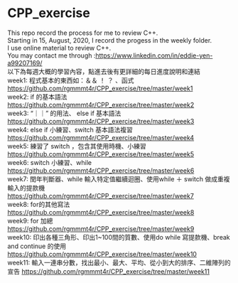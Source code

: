 # CPP_exercise
 This repo record the process for me to review C++.  
 Starting in  15, August, 2020, I record the progess in the weekly folder.  
 I use online material to review C++.  
 You may contact me through :https://www.linkedin.com/in/eddie-yen-a99207169/  
 以下為每週大概的學習內容，點進去後有更詳細的每日進度說明和連結      
 week1: 程式基本的東西如：＆＆ ！ ？ 、函式    
 https://github.com/rgmmmt4r/CPP_exercise/tree/master/week1  
 week2: if 的基本語法   
 https://github.com/rgmmmt4r/CPP_exercise/tree/master/week2  
 week3: “｜｜” 的用法、 else if 基本語法   
 https://github.com/rgmmmt4r/CPP_exercise/tree/master/week3  
 week4: else if 小練習、switch 基本語法複習   
 https://github.com/rgmmmt4r/CPP_exercise/tree/master/week4    
 week5: 練習了 switch ，包含其使用時機、小練習   
 https://github.com/rgmmmt4r/CPP_exercise/tree/master/week5   
 week6: switch 小練習、while     
 https://github.com/rgmmmt4r/CPP_exercise/tree/master/week6   
 week7: 閏年判斷器、while 輸入特定值繼續迴圈、使用while ＋ switch 做成重複輸入的提款機   
 https://github.com/rgmmmt4r/CPP_exercise/tree/master/week7   
 week8: for的其他寫法  
 https://github.com/rgmmmt4r/CPP_exercise/tree/master/week8   
 week9: for 加總   
 https://github.com/rgmmmt4r/CPP_exercise/tree/master/week9    
 week10:  印出各種三角形、印出1~100間的質數、使用do while 寫提款機、break and continue 的使用  
 https://github.com/rgmmmt4r/CPP_exercise/tree/master/week10  
 week11:  輸入一連串分數，找出最小、最大、平均、從小到大的排序、二維陣列的宣告
 https://github.com/rgmmmt4r/CPP_exercise/tree/master/week11    
 


